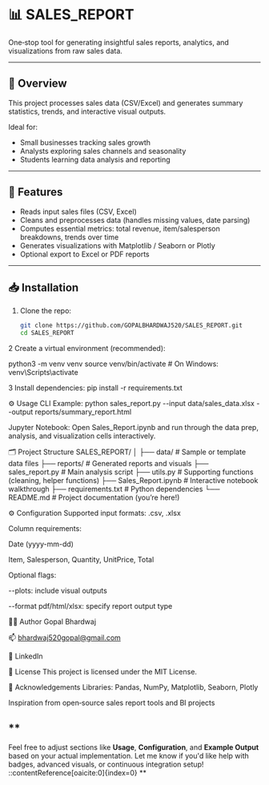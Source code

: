 # 📊 SALES_REPORT

One‑stop tool for generating insightful sales reports, analytics, and visualizations from raw sales data.

---

## 📌 Overview

This project processes sales data (CSV/Excel) and generates summary statistics, trends, and interactive visual outputs.

Ideal for:
- Small businesses tracking sales growth
- Analysts exploring sales channels and seasonality
- Students learning data analysis and reporting

---

## 🧰 Features

- Reads input sales files (CSV, Excel)
- Cleans and preprocesses data (handles missing values, date parsing)
- Computes essential metrics: total revenue, item/salesperson breakdowns, trends over time
- Generates visualizations with Matplotlib / Seaborn or Plotly
- Optional export to Excel or PDF reports

---

## 📥 Installation

1. Clone the repo:
   ```bash
   git clone https://github.com/GOPALBHARDWAJ520/SALES_REPORT.git
   cd SALES_REPORT
2 Create a virtual environment (recommended):

  python3 -m venv venv
  source venv/bin/activate   # On Windows: venv\Scripts\activate

3 Install dependencies:
  pip install -r requirements.txt


⚙️ Usage
CLI Example:
python sales_report.py --input data/sales_data.xlsx --output reports/summary_report.html

Jupyter Notebook:
Open Sales_Report.ipynb and run through the data prep, analysis, and visualization cells interactively.

🗂️ Project Structure
SALES_REPORT/
│
├── data/              # Sample or template data files
├── reports/           # Generated reports and visuals
├── sales_report.py    # Main analysis script
├── utils.py           # Supporting functions (cleaning, helper functions)
├── Sales_Report.ipynb # Interactive notebook walkthrough
├── requirements.txt   # Python dependencies
└── README.md          # Project documentation (you’re here!)


⚙️ Configuration
Supported input formats: .csv, .xlsx

Column requirements:

Date (yyyy-mm-dd)

Item, Salesperson, Quantity, UnitPrice, Total

Optional flags:

--plots: include visual outputs

--format pdf/html/xlsx: specify report output type



🧍‍♂️ Author
Gopal Bhardwaj

📫 bhardwaj520gopal@gmail.com

🔗 LinkedIn

📄 License
This project is licensed under the MIT License.



👏 Acknowledgements
Libraries: Pandas, NumPy, Matplotlib, Seaborn, Plotly

Inspiration from open‑source sales report tools and BI projects


**
---

Feel free to adjust sections like **Usage**, **Configuration**, and **Example Output** based on your actual implementation. Let me know if you'd like help with badges, advanced visuals, or continuous integration setup!
::contentReference[oaicite:0]{index=0}
**

